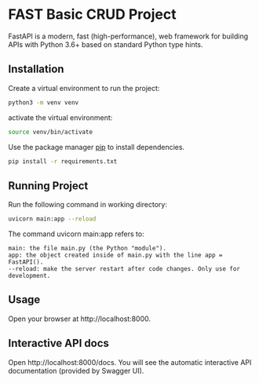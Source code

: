 # FAST Basic CRUD Project

FastAPI is a modern, fast (high-performance), web framework for building APIs with Python 3.6+ based on standard Python type hints.

## Installation

Create a virtual environment to run the project:

```bash
python3 -m venv venv
```


activate the virtual environment:

```bash
source venv/bin/activate
```

Use the package manager [pip](https://pip.pypa.io/en/stable/) to install dependencies.

```bash
pip install -r requirements.txt
```

## Running Project

Run the following command in working directory:

```bash
uvicorn main:app --reload
```

The command uvicorn main:app refers to:

    main: the file main.py (the Python "module").
    app: the object created inside of main.py with the line app = FastAPI().
    --reload: make the server restart after code changes. Only use for development.


## Usage
Open your browser at http://localhost:8000.

## Interactive API docs
Open http://localhost:8000/docs. You will see the automatic interactive API documentation (provided by Swagger UI).

